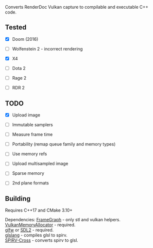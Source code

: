 Converts RenderDoc Vulkan capture to compilable and executable C++ code.

## Tested
* [x] Doom (2016)
* [ ] Wolfenstein 2 - incorrect rendering
* [x] X4
* [ ] Dota 2
* [ ] Rage 2
* [ ] RDR 2


## TODO
* [x] Upload image
* [ ] Immutable samplers
* [ ] Measure frame time
* [ ] Portability (remap queue family and memory types)
* [ ] Use memory refs
* [ ] Upload multisampled image
* [ ] Sparse memory
* [ ] 2nd plane formats


## Building
Requires C++17 and CMake 3.10+

Dependencies:
[FrameGraph](https://github.com/azhirnov/FrameGraph) - only stl and vulkan helpers.<br/>
[VulkanMemoryAllocator](https://github.com/GPUOpen-LibrariesAndSDKs/VulkanMemoryAllocator) - required.<br/>
[glfw](https://github.com/glfw/glfw) or [SDL2](https://www.libsdl.org) - required.<br/>
[glslang](https://github.com/KhronosGroup/glslang) - compiles glsl to spirv.<br/>
[SPIRV-Cross](https://github.com/KhronosGroup/SPIRV-Cross) - converts spirv to glsl.<br/>
